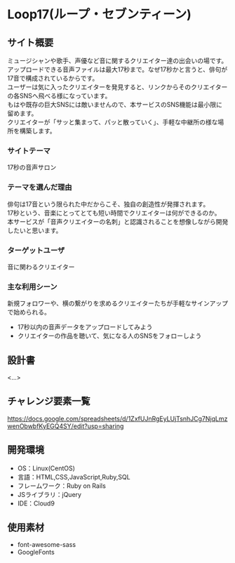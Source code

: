 # Loop17(ループ・セブンティーン)

## サイト概要
ミュージシャンや歌手、声優など音に関するクリエイター達の出会いの場です。</br>
アップロードできる音声ファイルは最大17秒まで。なぜ17秒かと言うと、俳句が17音で構成されているからです。</br>
ユーザーは気に入ったクリエイターを発見すると、リンクからそのクリエイターの各SNSへ飛べる様になっています。</br>
もはや既存の巨大SNSには敵いませんので、本サービスのSNS機能は最小限に留めます。</br>
クリエイターが「サッと集まって、パッと散っていく」、手軽な中継所の様な場所を構築します。

### サイトテーマ
17秒の音声サロン

### テーマを選んだ理由
俳句は17音という限られた中だからこそ、独自の創造性が発揮されます。</br>
17秒という、音楽にとってとても短い時間でクリエイターは何ができるのか。</br>
本サービスが「音声クリエイターの名刺」と認識されることを想像しながら開発したいと思います。

### ターゲットユーザ
音に関わるクリエイター

### 主な利用シーン
新規フォロワーや、横の繋がりを求めるクリエイターたちが手軽なサインアップで始められる。
- 17秒以内の音声データをアップロードしてみよう
- クリエイターの作品を聴いて、気になる人のSNSをフォローしよう

## 設計書
<...>

## チャレンジ要素一覧
https://docs.google.com/spreadsheets/d/1ZxfUJnRgEyLUjTsnhJCg7NjqLmzwenObwbfKyEGQ4SY/edit?usp=sharing

## 開発環境
- OS：Linux(CentOS)
- 言語：HTML,CSS,JavaScript,Ruby,SQL
- フレームワーク：Ruby on Rails
- JSライブラリ：jQuery
- IDE：Cloud9

## 使用素材
- font-awesome-sass
- GoogleFonts